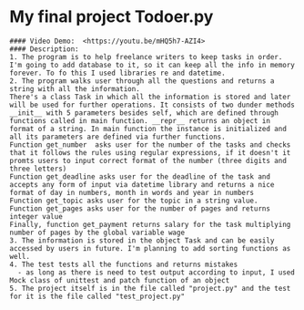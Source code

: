   # My final project Todoer.py
    #### Video Demo:  <https://youtu.be/mHQ5h7-AZI4>
    #### Description:
    1. The program is to help freelance writers to keep tasks in order. I'm going to add database to it, so it can keep all the info in memory forever. To fo this I used libraries re and datetime.
    2. The program walks user through all the questions and returns a string with all the information.
    There's a class Task in which all the information is stored and later will be used for further operations. It consists of two dunder methods __init__ with 5 parameters besides self, which are defined through functions called in main function. __repr__ returns an object in format of a string. In main function the instance is initialized and all its parameters are defined via further functions.
    Function get_number  asks user for the number of the tasks and checks that it follows the rules using regular expressions, if it doesn't it promts users to input correct format of the number (three digits and three letters)
    Function get_deadline asks user for the deadline of the task and accepts any form of input via datetime library and returns a nice format of day in numbers, month in words and year in numbers
    Function get_topic asks user for the topic in a string value.
    Function get_pages asks user for the number of pages and returns integer value
    Finally, function get_payment returns salary for the task multiplying number of pages by the global variable wage
    3. The information is stored in the object Task and can be easily accessed by users in future. I'm planning to add sorting functions as well.
    4. The test tests all the functions and returns mistakes
      - as long as there is need to test output according to input, I used Mock class of unittest and patch function of an object
    5. The project itself is in the file called "project.py" and the test for it is the file called "test_project.py"